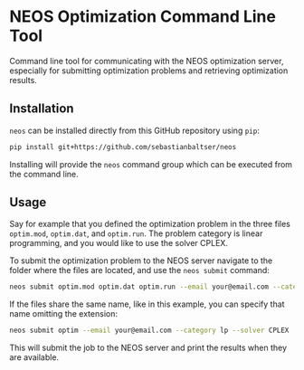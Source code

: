 # NEOS Optimization Command Line Tool

Command line tool for communicating with the NEOS optimization server, especially for
submitting optimization problems and retrieving optimization results.

## Installation

`neos` can be installed directly from this GitHub repository using `pip`:

```bash
pip install git+https://github.com/sebastianbaltser/neos
```

Installing will provide the `neos` command group which can be executed from the command line.

## Usage

Say for example that you defined the optimization problem in the three files `optim.mod`, `optim.dat`, 
and `optim.run`. The problem category is linear programming, and you would like to use the solver CPLEX.

To submit the optimization problem to the NEOS server navigate to the folder where the files are located, 
and use the `neos submit` command:

```bash
neos submit optim.mod optim.dat optim.run --email your@email.com --category lp --solver CPLEX
```

If the files share the same name, like in this example, you can specify that name omitting the extension:

```bash 
neos submit optim --email your@email.com --category lp --solver CPLEX
```

This will submit the job to the NEOS server and print the results when they are available.